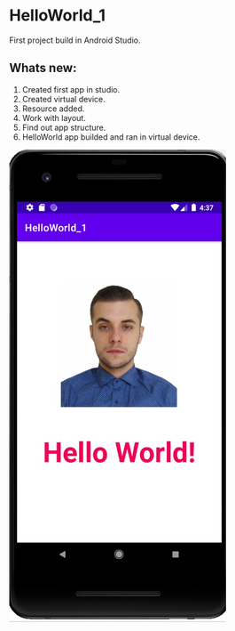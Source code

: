 # HelloWorld_1
First project build in Android Studio.
## Whats new:
1. Created first app in studio.
2. Created virtual device.
3. Resource added.
4. Work with layout.
5. Find out app structure.
6. HelloWorld app builded and ran in virtual device.

![HelloWorld Screenshot](HelloWorld_1.jpg)

